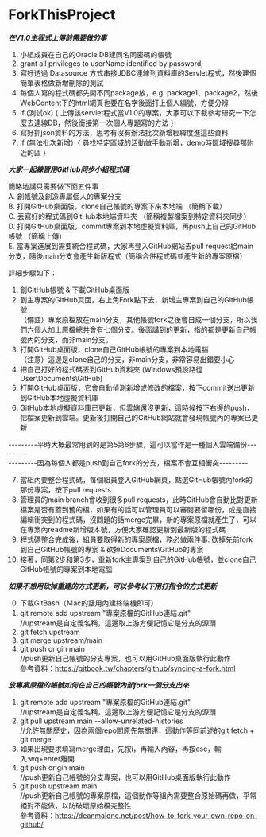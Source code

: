 # ForkThisProject

  
***在V1.0主程式上傳前需要做的事***  

  
1. 小組成員在自己的Oracle DB建同名同密碼的帳號  
2. grant all privileges to userName identified by password;  
3. 寫好透過 Datasource 方式串接JDBC連線到資料庫的Servlet程式，然後建個簡單表格做新增刪除的測試
4. 每個人寫的程式碼都先開不同package放，e.g. package1、package2，然後ＷebContent下的html網頁也要在名字後面打上個人編號，方便分辨
5. if (測試ok) { 上傳該servlet程式當V1.0的專案，大家可以下載參考研究一下怎麼去連線DB，然後銜接第一次個人專題寫的方法 }   
6. 寫好抓json資料的方法，思考有沒有辦法批次新增經緯度進這些資料  
7. if (無法批次新增）{ 尋找特定區域的活動做手動新增，demo時區域搜尋那附近的區 } 

  
***大家一起練習用GitHub同步小組程式碼***   

  
簡略地講只需要做下面五件事：    
A.  創帳號及創造專屬個人的專案分支  
B.  打開GitHub桌面版，clone自己帳號的專案下來本地端 （簡稱下載）  
C.  丟寫好的程式碼到GitHub本地端資料夾 （簡稱複製檔案到特定資料夾同步）  
D.  打開GitHub桌面版，commit專案到本地虛擬資料庫，再push上自己的GitHub帳號 （簡稱上傳）  
E.  當專案進展到需要統合程式碼，大家再登入GitHub網站去pull request給main分支，隨後main分支會產生新版程式（簡稱合併程式碼並產生新的專案原檔）  
  
詳細步驟如下：  
1. 創GitHub帳號 & 下載GitHub桌面版  
2. 到主專案的GitHub頁面，右上角Fork點下去，新增主專案到自己的GitHub帳號   
（備註）專案原檔放在main分支，其他帳號fork之後會自成一個分支，所以我們六個人加上原檔總共會有七個分支。後面講到的更新，指的都是更新自己帳號內的分支，而非main分支。
3. 打開GitHub桌面版，clone自己GitHub帳號的專案到本地電腦   
（注意）這邊是clone自己的分支，非main分支，非常容易出錯要小心 
4. 把自己打好的程式碼丟到GitHub資料夾 (Windows預設路徑User\Documents\GitHub)  
5. 打開GitHub桌面版，它會自動偵測新增或修改的檔案，按下commit送出更新到GitHub本地虛擬資料庫  
6. GitHub本地虛擬資料庫已更新，但雲端還沒更新，這時候按下右邊的push，把檔案更新到雲端。更新後打開自己的GitHub網站就會發現帳號內的專案已更新  
  
---------平時大概最常用到的是第5第6步驟，這可以當作是一種個人雲端備份---------  
---------因為每個人都是push到自己fork的分支，檔案不會互相衝突---------  
  
7. 當組內要整合程式碼，每個組員登入GitHub網頁，點選GitHub帳號內fork的那份專案，按下pull requests  
8. 管理員的main branch會收到很多pull requests，此時GitHub會自動比對更新檔案是否有蓋到舊的檔，如果有的話可以管理員可以審閱要留哪份，或是直接編輯衝突到的程式碼，沒問題的話merge完畢，新的專案原檔就產生了，可以在專案內readme新增版本號，方便大家確認更新到最新版的程式碼
9. 程式碼整合完成後，組員要取得新的專案原檔，務必做兩件事: 砍掉先前fork到自己GitHub帳號的專案 & 砍掉Documents\GitHub的專案  
10. 接著，同第2步和第3步，重新fork主專案到自己的GitHub帳號，並clone自己GitHub帳號的專案到本地電腦

  
***如果不想用砍掉重建的方式更新，可以參考以下用打指令的方式更新***   
  
0. 下載GitBash（Ｍac的話用內建終端機即可）  
1. git remote add upstream "專案原檔的GitHub連結.git"  
//upstream是自定義名稱，這邊取上游方便記憶它是分支的源頭    
2. git fetch upstream  
3. git merge upstream/main  
4. git push origin main  
//push更新自己帳號的分支專案，也可以用GitHub桌面版執行此動作  
參考資料：https://gitbook.tw/chapters/github/syncing-a-fork.html    

  
***放專案原檔的帳號如何在自己的帳號內部fork一個分支出來***  
  
    
1. git remote add upstream "專案原檔的GitHub連結.git"  
//upstream是自定義名稱，這邊取上游方便記憶它是分支的源頭  
2. git pull upstream main --allow-unrelated-histories  
//允許無關歷史，因為兩個repo間原先無關連，這動作等同前述的git fetch + git merge  
3. 如果出現要求填寫merge理由，先按i，再輸入內容，再按esc，輸入:wq+enter離開  
4. git push origin main  
//push更新自己帳號的分支專案，也可以用GitHub桌面版執行此動作  
5. git push upstream main  
//push更新自己帳號的專案原檔，這個動作等組內需要整合原始碼再做，平常絕對不能做，以防破壞原始檔完整性  
參考資料：https://deanmalone.net/post/how-to-fork-your-own-repo-on-github/  
